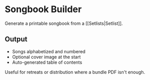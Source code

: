 # Songbook Builder

Generate a printable songbook from a [[Setlists|Setlist]].

## Output
- Songs alphabetized and numbered
- Optional cover image at the start
- Auto-generated table of contents

Useful for retreats or distribution where a bundle PDF isn't enough.
